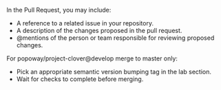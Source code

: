 In the Pull Request, you may include:
- A reference to a related issue in your repository.
- A description of the changes proposed in the pull request.
- @mentions of the person or team responsible for reviewing proposed changes.

For popoway/project-clover@develop merge to master only:
- Pick an appropriate semantic version bumping tag in the lab section.
- Wait for checks to complete before merging.
